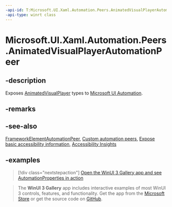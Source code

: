 ```yaml
---
-api-id: T:Microsoft.UI.Xaml.Automation.Peers.AnimatedVisualPlayerAutomationPeer
-api-type: winrt class
---
```


<!-- Class syntax.
public class AnimatedVisualPlayerAutomationPeer : FrameworkElementAutomationPeer, FrameworkElementAutomationPeer
-->

# Microsoft.UI.Xaml.Automation.Peers.AnimatedVisualPlayerAutomationPeer

## -description

Exposes [AnimatedVisualPlayer](../microsoft.ui.xaml.controls/animatedvisualplayer.md) types to [Microsoft UI Automation](/windows/win32/winauto/entry-uiauto-win32).

## -remarks

## -see-also

[FrameworkElementAutomationPeer](/uwp/api/windows.ui.xaml.automation.peers.frameworkelementautomationpeer), [Custom automation peers](/windows/apps/design/accessibility/custom-automation-peers), [Expose basic accessibility information](/windows/apps/design/accessibility/basic-accessibility-information), [Accessibility Insights](https://accessibilityinsights.io/)

## -examples

> [!div class="nextstepaction"]
> [Open the WinUI 3 Gallery app and see AutomationProperties in action](winui3gallery:/item/AutomationProperties)

> The **WinUI 3 Gallery** app includes interactive examples of most WinUI 3 controls, features, and functionality. Get the app from the [Microsoft Store](https://www.microsoft.com/store/productId/9P3JFPWWDZRC) or get the source code on [GitHub](https://github.com/microsoft/WinUI-Gallery).
